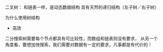 二叉树：
和链表一样，是动态数据结构
具有天然的递归结构（左子树／右子树）

为什么使用树结构
* 高效

二分搜索树需要每个节点都具有可比较性，而数组和链表则没有要求，
从另一个角度看，要想加快搜索，我们需要对数据有一定的要求，凡事都是有代价的！